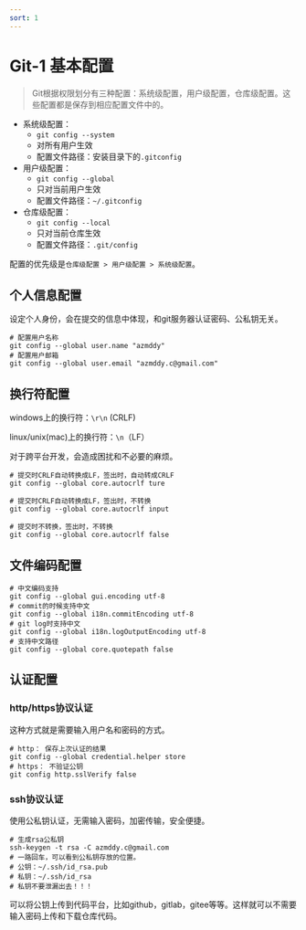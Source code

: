 ```yaml
---
sort: 1
---
```


# Git-1 基本配置

> Git根据权限划分有三种配置：系统级配置，用户级配置，仓库级配置。这些配置都是保存到相应配置文件中的。

+ 系统级配置：
  + `git config --system `
  + 对所有用户生效
  + 配置文件路径：安装目录下的`.gitconfig`
+ 用户级配置：
  + `git config --global`
  + 只对当前用户生效
  + 配置文件路径：`~/.gitconfig`
+ 仓库级配置：
  + `git config --local`
  + 只对当前仓库生效
  + 配置文件路径：`.git/config`

配置的优先级是`仓库级配置 > 用户级配置 > 系统级配置`。

## 个人信息配置

设定个人身份，会在提交的信息中体现，和git服务器认证密码、公私钥无关。

```shell
# 配置用户名称
git config --global user.name "azmddy"
# 配置用户邮箱
git config --global user.email "azmddy.c@gmail.com"
```

## 换行符配置

windows上的换行符：`\r\n` (CRLF)

linux/unix(mac)上的换行符：`\n`（LF）

对于跨平台开发，会造成困扰和不必要的麻烦。

```shell
# 提交时CRLF自动转换成LF，签出时，自动转成CRLF
git config --global core.autocrlf ture

# 提交时CRLF自动转换成LF，签出时，不转换
git config --global core.autocrlf input

# 提交时不转换，签出时，不转换
git config --global core.autocrlf false
```

## 文件编码配置

```shell
# 中文编码支持
git config --global gui.encoding utf-8
# commit的时候支持中文
git config --global i18n.commitEncoding utf-8
# git log时支持中文
git config --global i18n.logOutputEncoding utf-8
# 支持中文路径
git config --global core.quotepath false
```

## 认证配置

### http/https协议认证

这种方式就是需要输入用户名和密码的方式。

```shell
# http： 保存上次认证的结果
git config --global credential.helper store
# https： 不验证公钥
git config http.sslVerify false
```

### ssh协议认证

使用公私钥认证，无需输入密码，加密传输，安全便捷。

```shell
# 生成rsa公私钥
ssh-keygen -t rsa -C azmddy.c@gmail.com
# 一路回车，可以看到公私钥存放的位置。
# 公钥：~/.ssh/id_rsa.pub
# 私钥：~/.ssh/id_rsa
# 私钥不要泄漏出去！！！
```

可以将公钥上传到代码平台，比如github，gitlab，gitee等等。这样就可以不需要输入密码上传和下载仓库代码。

